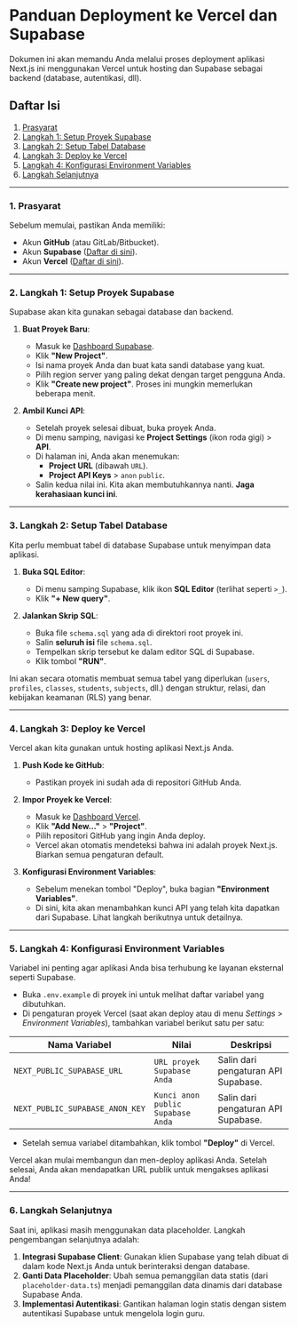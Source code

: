 # Panduan Deployment ke Vercel dan Supabase

Dokumen ini akan memandu Anda melalui proses deployment aplikasi Next.js ini menggunakan Vercel untuk hosting dan Supabase sebagai backend (database, autentikasi, dll).

## Daftar Isi
1.  [Prasyarat](#1-prasyarat)
2.  [Langkah 1: Setup Proyek Supabase](#2-langkah-1-setup-proyek-supabase)
3.  [Langkah 2: Setup Tabel Database](#3-langkah-2-setup-tabel-database)
4.  [Langkah 3: Deploy ke Vercel](#4-langkah-3-deploy-ke-vercel)
5.  [Langkah 4: Konfigurasi Environment Variables](#5-langkah-4-konfigurasi-environment-variables)
6.  [Langkah Selanjutnya](#6-langkah-selanjutnya)

---

### 1. Prasyarat

Sebelum memulai, pastikan Anda memiliki:
- Akun **GitHub** (atau GitLab/Bitbucket).
- Akun **Supabase** ([Daftar di sini](https://supabase.com/dashboard)).
- Akun **Vercel** ([Daftar di sini](https://vercel.com/signup)).

---

### 2. Langkah 1: Setup Proyek Supabase

Supabase akan kita gunakan sebagai database dan backend.

1.  **Buat Proyek Baru**:
    -   Masuk ke [Dashboard Supabase](https://supabase.com/dashboard).
    -   Klik **"New Project"**.
    -   Isi nama proyek Anda dan buat kata sandi database yang kuat.
    -   Pilih region server yang paling dekat dengan target pengguna Anda.
    -   Klik **"Create new project"**. Proses ini mungkin memerlukan beberapa menit.

2.  **Ambil Kunci API**:
    -   Setelah proyek selesai dibuat, buka proyek Anda.
    -   Di menu samping, navigasi ke **Project Settings** (ikon roda gigi) > **API**.
    -   Di halaman ini, Anda akan menemukan:
        -   **Project URL** (dibawah `URL`).
        -   **Project API Keys** > `anon` `public`.
    -   Salin kedua nilai ini. Kita akan membutuhkannya nanti. **Jaga kerahasiaan kunci ini**.

---

### 3. Langkah 2: Setup Tabel Database

Kita perlu membuat tabel di database Supabase untuk menyimpan data aplikasi.

1.  **Buka SQL Editor**:
    -   Di menu samping Supabase, klik ikon **SQL Editor** (terlihat seperti `>_`).
    -   Klik **"+ New query"**.

2.  **Jalankan Skrip SQL**:
    -   Buka file `schema.sql` yang ada di direktori root proyek ini.
    -   Salin **seluruh isi** file `schema.sql`.
    -   Tempelkan skrip tersebut ke dalam editor SQL di Supabase.
    -   Klik tombol **"RUN"**.

Ini akan secara otomatis membuat semua tabel yang diperlukan (`users`, `profiles`, `classes`, `students`, `subjects`, dll.) dengan struktur, relasi, dan kebijakan keamanan (RLS) yang benar.

---

### 4. Langkah 3: Deploy ke Vercel

Vercel akan kita gunakan untuk hosting aplikasi Next.js Anda.

1.  **Push Kode ke GitHub**:
    -   Pastikan proyek ini sudah ada di repositori GitHub Anda.

2.  **Impor Proyek ke Vercel**:
    -   Masuk ke [Dashboard Vercel](https://vercel.com/dashboard).
    -   Klik **"Add New..."** > **"Project"**.
    -   Pilih repositori GitHub yang ingin Anda deploy.
    -   Vercel akan otomatis mendeteksi bahwa ini adalah proyek Next.js. Biarkan semua pengaturan default.

3.  **Konfigurasi Environment Variables**:
    -   Sebelum menekan tombol "Deploy", buka bagian **"Environment Variables"**.
    -   Di sini, kita akan menambahkan kunci API yang telah kita dapatkan dari Supabase. Lihat langkah berikutnya untuk detailnya.

---

### 5. Langkah 4: Konfigurasi Environment Variables

Variabel ini penting agar aplikasi Anda bisa terhubung ke layanan eksternal seperti Supabase.

-   Buka `.env.example` di proyek ini untuk melihat daftar variabel yang dibutuhkan.
-   Di pengaturan proyek Vercel (saat akan deploy atau di menu *Settings* > *Environment Variables*), tambahkan variabel berikut satu per satu:

| Nama Variabel                  | Nilai                                                                   | Deskripsi                                 |
| ------------------------------ | ----------------------------------------------------------------------- | ----------------------------------------- |
| `NEXT_PUBLIC_SUPABASE_URL`     | `URL proyek Supabase Anda`                                              | Salin dari pengaturan API Supabase.       |
| `NEXT_PUBLIC_SUPABASE_ANON_KEY`| `Kunci anon public Supabase Anda`                                       | Salin dari pengaturan API Supabase.       |

-   Setelah semua variabel ditambahkan, klik tombol **"Deploy"** di Vercel.

Vercel akan mulai membangun dan men-deploy aplikasi Anda. Setelah selesai, Anda akan mendapatkan URL publik untuk mengakses aplikasi Anda!

---

### 6. Langkah Selanjutnya

Saat ini, aplikasi masih menggunakan data placeholder. Langkah pengembangan selanjutnya adalah:
1.  **Integrasi Supabase Client**: Gunakan klien Supabase yang telah dibuat di dalam kode Next.js Anda untuk berinteraksi dengan database.
2.  **Ganti Data Placeholder**: Ubah semua pemanggilan data statis (dari `placeholder-data.ts`) menjadi pemanggilan data dinamis dari database Supabase Anda.
3.  **Implementasi Autentikasi**: Gantikan halaman login statis dengan sistem autentikasi Supabase untuk mengelola login guru.
